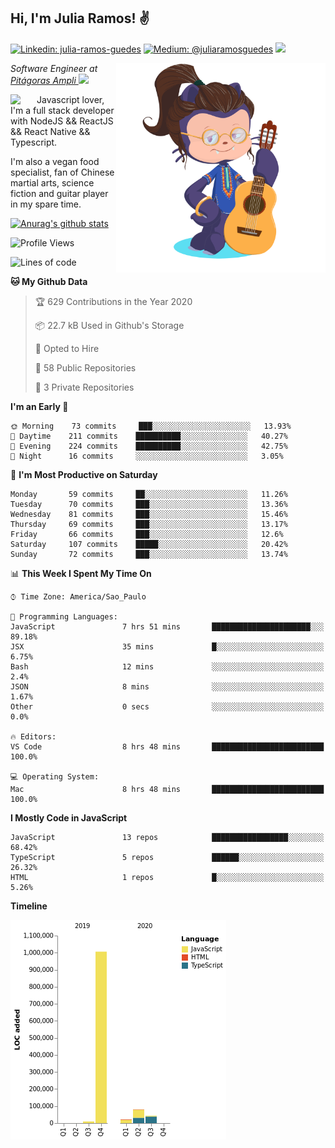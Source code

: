 <h2>Hi, I'm Julia Ramos! &#9996</h2>

[![Linkedin: julia-ramos-guedes](https://img.shields.io/badge/-Linkedin-blue?style=flat&logo=Linkedin&logoColor=white&link=https://www.linkedin.com/in/julia-ramos-guedes/)](https://www.linkedin.com/in/julia-ramos-guedes/)
[![Medium: @juliaramosguedes](https://img.shields.io/badge/-Medium-black?style=flat&logo=Medium&logoColor=white&link=https://medium.com/@juliaramosguedes/)](https://medium.com/@juliaramosguedes/)
![](https://medium.com/@juliaramosguedes/followers)

<!-- 
![Waka Readme](https://github.com/juliaramosguedes/juliaramosguedes/workflows/Waka%20Readme/badge.svg)

![GitHub followers](https://img.shields.io/github/followers/juliaramosguedes?label=Follow&style=for-the-badge&logo=Github&logoColor=white)

![Twitter Follow](https://img.shields.io/twitter/follow/juliaramosdev?label=Follow&style=for-the-badge)
<img src="https://icon-icons.com/icons2/2107/PNG/48/file_type_node_icon_130301.png" width="16px">
<img src="https://icon-icons.com/icons2/2108/PNG/48/react_icon_130845.png" width="16px"> 
 -->

<img align='right' src="https://github.com/juliaramosguedes/juliaramosguedes/blob/master/assets/octocat_julia.png?raw=true" width="335">
<p><em>Software Engineer at <a href="https://www.ampli.com.br/graduacao/vestibular/n">Pitágoras Ampli </a><img src="https://media.giphy.com/media/WUlplcMpOCEmTGBtBW/giphy.gif" width="30"> 
</em></p>


<img align='left' src="https://icon-icons.com/icons2/2108/PNG/48/javascript_icon_130900.png" width="42px"> <p>Javascript lover, I'm a full stack developer with NodeJS && ReactJS && React Native && Typescript.</p>
<p>I'm also a vegan food specialist, fan of Chinese martial arts, science fiction and guitar player in my spare time.</p>

[![Anurag's github stats](https://github-readme-stats.vercel.app/api?username=juliaramosguedes&hide=issues&count_private=true&show_icons=true&theme=dracula)](https://juliaramos.com.br)
<!-- 
<h3>Checkout some stats since 05/08/2020</h3>
 -->
 
<!--START_SECTION:waka-->
![Profile Views](http://img.shields.io/badge/Profile%20Views-0-blue)

![Lines of code](https://img.shields.io/badge/From%20Hello%20World%20I%27ve%20Written-2.5%20million%20lines%20of%20code-blue)

**🐱 My Github Data** 

> 🏆 629 Contributions in the Year 2020
 > 
> 📦 22.7 kB Used in Github's Storage 
 > 
> 💼 Opted to Hire
 > 
> 📜 58 Public Repositories
 > 
> 🔑 3 Private Repositories 

**I'm an Early 🐤** 

```text
🌞 Morning    73 commits     ███░░░░░░░░░░░░░░░░░░░░░░   13.93% 
🌆 Daytime    211 commits    ██████████░░░░░░░░░░░░░░░   40.27% 
🌃 Evening    224 commits    ██████████░░░░░░░░░░░░░░░   42.75% 
🌙 Night      16 commits     ░░░░░░░░░░░░░░░░░░░░░░░░░   3.05%

```
📅 **I'm Most Productive on Saturday** 

```text
Monday       59 commits     ██░░░░░░░░░░░░░░░░░░░░░░░   11.26% 
Tuesday      70 commits     ███░░░░░░░░░░░░░░░░░░░░░░   13.36% 
Wednesday    81 commits     ███░░░░░░░░░░░░░░░░░░░░░░   15.46% 
Thursday     69 commits     ███░░░░░░░░░░░░░░░░░░░░░░   13.17% 
Friday       66 commits     ███░░░░░░░░░░░░░░░░░░░░░░   12.6% 
Saturday     107 commits    █████░░░░░░░░░░░░░░░░░░░░   20.42% 
Sunday       72 commits     ███░░░░░░░░░░░░░░░░░░░░░░   13.74%

```


📊 **This Week I Spent My Time On** 

```text
⌚︎ Time Zone: America/Sao_Paulo

💬 Programming Languages: 
JavaScript               7 hrs 51 mins       ██████████████████████░░░   89.18% 
JSX                      35 mins             █░░░░░░░░░░░░░░░░░░░░░░░░   6.75% 
Bash                     12 mins             ░░░░░░░░░░░░░░░░░░░░░░░░░   2.4% 
JSON                     8 mins              ░░░░░░░░░░░░░░░░░░░░░░░░░   1.67% 
Other                    0 secs              ░░░░░░░░░░░░░░░░░░░░░░░░░   0.0%

🔥 Editors: 
VS Code                  8 hrs 48 mins       █████████████████████████   100.0%

💻 Operating System: 
Mac                      8 hrs 48 mins       █████████████████████████   100.0%

```

**I Mostly Code in JavaScript** 

```text
JavaScript               13 repos            █████████████████░░░░░░░░   68.42% 
TypeScript               5 repos             ██████░░░░░░░░░░░░░░░░░░░   26.32% 
HTML                     1 repos             █░░░░░░░░░░░░░░░░░░░░░░░░   5.26%

```


**Timeline**

![Chart not found](https://github.com/juliaramosguedes/juliaramosguedes/blob/master/charts/bar_graph.png) 


<!--END_SECTION:waka-->
